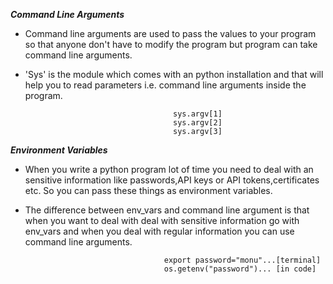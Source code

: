 ***Command Line Arguments***

- Command line arguments are used to pass the values to your program so that anyone don't have to modify the program but program can take  command line arguments.
- 'Sys' is the module which comes with an python installation and that will help you to read parameters i.e. command line arguments inside the program.

                                       sys.argv[1]
                                       sys.argv[2]
                                       sys.argv[3]

***Environment Variables***
- When you write a python program lot of time you need to deal with an sensitive information like passwords,API keys or API tokens,certificates etc. So you can pass these things as environment variables.
- The difference between env_vars and command line argument is that when you want to deal with deal with sensitive information go with env_vars and when you deal with regular information you can use command line arguments.

                                     export password="monu"...[terminal]
                                     os.getenv("password")... [in code]

